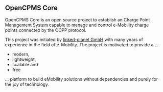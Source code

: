 ## OpenCPMS Core

OpenCPMS Core is an open source project to establish an Charge Point Management System capable to manage and control 
e-Mobility charge points connected by the OCPP protocol.

This project was initiated by <a href="https://www.linked-planet.com">linked-planet GmbH</a> 
with many years of experience in the field of e-Mobility. The project is motivated to provide a ...
- modern,
- lightweight,
- scalable and
- free

... platform to build eMobility solutions without dependencies and purely for the joy of technology.

